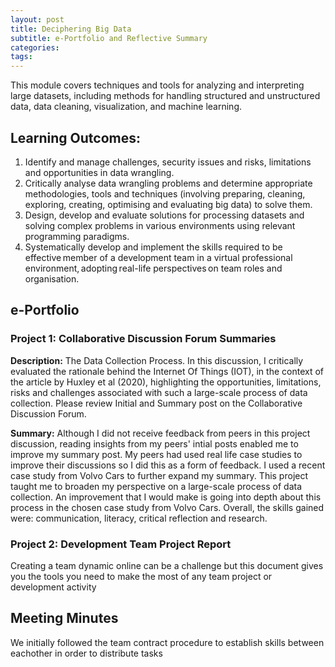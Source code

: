 ```yaml
---
layout: post
title: Deciphering Big Data
subtitle: e-Portfolio and Reflective Summary
categories: 
tags:
---
```

This module covers techniques and tools for analyzing and interpreting large datasets, including methods for handling structured and unstructured data, data cleaning, visualization, and machine learning.

## Learning Outcomes:
1. Identify and manage challenges, security issues and risks, limitations and opportunities in data wrangling.
2. Critically analyse data wrangling problems and determine appropriate methodologies, tools and techniques (involving preparing, cleaning, exploring, creating, optimising and evaluating big data) to solve them.
3. Design, develop and evaluate solutions for processing datasets and solving complex problems in various environments using relevant programming paradigms.
4. Systematically develop and implement the skills required to be effective member of a development team in a virtual professional environment, adopting real-life perspectives on team roles and organisation.

## e-Portfolio
### Project 1: Collaborative Discussion Forum Summaries 
<strong>Description:</strong> The Data Collection Process. In this discussion, I critically evaluated the rationale behind the Internet Of Things (IOT), in the context of the article by Huxley et al (2020), highlighting the opportunities, limitations, risks and challenges associated with such a large-scale process of data collection. Please review Initial and Summary post on the Collaborative Discussion Forum.

<strong>Summary:</strong> Although I did not receive feedback from peers in this project discussion, reading insights from my peers' intial posts enabled me to improve my summary post. My peers had used real life case studies to improve their discussions so I did this as a form of feedback. I used a recent case study from Volvo Cars to further expand my summary. This project taught me to broaden my perspective on a large-scale process of data collection. An improvement that I would make is going into depth about this process in the chosen case study from Volvo Cars. Overall, the skills gained were: communication, literacy, critical reflection and research.

### Project 2: Development Team Project Report
Creating a team dynamic online can be a challenge but this document gives you the tools you need to make the most of any team project or development activity
## Meeting Minutes
We initially followed the team contract procedure to establish skills between eachother in order to distribute tasks
